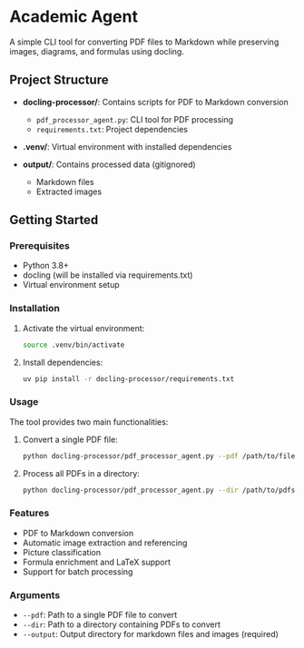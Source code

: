 # Academic Agent

A simple CLI tool for converting PDF files to Markdown while preserving images, diagrams, and formulas using docling.

## Project Structure

- **docling-processor/**: Contains scripts for PDF to Markdown conversion
  - `pdf_processor_agent.py`: CLI tool for PDF processing
  - `requirements.txt`: Project dependencies

- **.venv/**: Virtual environment with installed dependencies

- **output/**: Contains processed data (gitignored)
  - Markdown files
  - Extracted images

## Getting Started

### Prerequisites

- Python 3.8+
- docling (will be installed via requirements.txt)
- Virtual environment setup

### Installation

1. Activate the virtual environment:
   ```bash
   source .venv/bin/activate
   ```

2. Install dependencies:
   ```bash
   uv pip install -r docling-processor/requirements.txt
   ```

### Usage

The tool provides two main functionalities:

1. Convert a single PDF file:
   ```bash
   python docling-processor/pdf_processor_agent.py --pdf /path/to/file.pdf --output /path/to/output
   ```

2. Process all PDFs in a directory:
   ```bash
   python docling-processor/pdf_processor_agent.py --dir /path/to/pdfs --output /path/to/output
   ```

### Features

- PDF to Markdown conversion
- Automatic image extraction and referencing
- Picture classification
- Formula enrichment and LaTeX support
- Support for batch processing

### Arguments

- `--pdf`: Path to a single PDF file to convert
- `--dir`: Path to a directory containing PDFs to convert
- `--output`: Output directory for markdown files and images (required)
